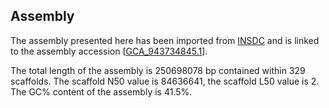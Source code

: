 **Assembly**
--------

The assembly presented here has been imported from [INSDC](http://www.insdc.org) and is linked to the assembly accession [[GCA\_943734845.1](http://www.ebi.ac.uk/ena/data/view/GCA_943734845.1)].

The total length of the assembly is 250698078 bp contained within 329 scaffolds.
The scaffold N50 value is 84636641, the scaffold L50 value is 2.
The GC% content of the assembly is 41.5%.
